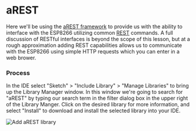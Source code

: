# aREST
Here we'll be using the [aREST framework](https://arest.io/) to provide us with the ability to interface with the ESP8266 utilizing common [REST](https://en.wikipedia.org/wiki/Representational_state_transfer) commands.  A full discussion of RESTful interfaces is beyond the scope of this lesson, but at a rough approximation adding REST capabilities allows us to communicate with the ESP8266 using simple HTTP requests which you can enter in a web brower.

### Process

In the IDE select "Sketch" > "Include Library" > "Manage Libraries" to bring up the Library Manager window.  In this window we're going to search for "aREST" by typing our search term in the filter dialog box in the upper right of the Library Manger.  Click on the desired library for more information, and select "Install" to download and install the selected library into your IDE.

![Add aREST library](https://github.com/aderusha/IoTWM-ESP8266/blob/master/Images/AddArestLibrary.png)
